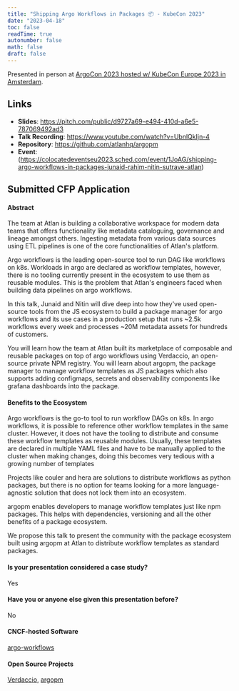 ```yaml
---
title: "Shipping Argo Workflows in Packages 📦 - KubeCon 2023"
date: "2023-04-18"
toc: false
readTime: true
autonumber: false
math: false
draft: false
---
```


Presented in person at [ArgoCon 2023 hosted w/ KubeCon Europe 2023 in Amsterdam](https://colocatedeventseu2023.sched.com/type/ArgoCon).

## Links

- **Slides**: https://pitch.com/public/d9727a69-e494-410d-a6e5-787069492ad3
- **Talk Recording**: https://www.youtube.com/watch?v=UbnlQkIjn-4
- **Repository**: https://github.com/atlanhq/argopm
- **Event**: (https://colocatedeventseu2023.sched.com/event/1JoAG/shipping-argo-workflows-in-packages-junaid-rahim-nitin-sutrave-atlan)

## Submitted CFP Application

#### Abstract

The team at Atlan is building a collaborative workspace for modern data teams that offers functionality like metadata cataloguing, governance and lineage amongst others. Ingesting metadata from various data sources using ETL pipelines is one of the core functionalities of Atlan's platform.

Argo workflows is the leading open-source tool to run DAG like workflows on k8s. Workloads in argo are declared as workflow templates, however, there is no tooling currently present in the ecosystem to use them as reusable modules. This is the problem that Atlan's engineers faced when building data pipelines on argo workflows.

In this talk, Junaid and Nitin will dive deep into how they've used open-source tools from the JS ecosystem to build a package manager for argo workflows and its use cases in a production setup that runs ~2.5k workflows every week and processes ~20M metadata assets for hundreds of customers.

You will learn how the team at Atlan built its marketplace of composable and reusable packages on top of argo workflows using Verdaccio, an open-source private NPM registry. You will learn about argopm, the package manager to manage workflow templates as JS packages which also supports adding configmaps, secrets and observability components like grafana dashboards into the package.

#### Benefits to the Ecosystem

Argo workflows is the go-to tool to run workflow DAGs on k8s. In argo workflows, it is possible to reference other workflow templates in the same cluster. However, it does not have the tooling to distribute and consume these workflow templates as reusable modules. Usually, these templates are declared in multiple YAML files and have to be manually applied to the cluster when making changes, doing this becomes very tedious with a growing number of templates

Projects like couler and hera are solutions to distribute workflows as python packages, but there is no option for teams looking for a more language-agnostic solution that does not lock them into an ecosystem.

argopm enables developers to manage workflow templates just like npm packages. This helps with dependencies, versioning and all the other benefits of a package ecosystem. 

We propose this talk to present the community with the package ecosystem built using argopm at Atlan to distribute workflow templates as standard packages.

#### Is your presentation considered a case study?

Yes

#### Have you or anyone else given this presentation before?

No

#### CNCF-hosted Software

[argo-workflows](https://github.com/argoproj/argo-workflows/)

#### Open Source Projects

[Verdaccio](https://github.com/verdaccio/verdaccio), [argopm](https://github.com/atlanhq/argopm)
